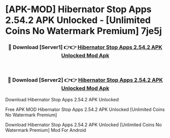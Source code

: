 # [APK-MOD] Hibernator  Stop Apps 2.54.2 APK Unlocked - [Unlimited Coins No Watermark Premium] 7je5j



<div align="center">
<h3>🔴 Download [Server1] 👉👉 <a href="https://momento.my/?title=Hibernator__Stop_Apps_2.54.2_APK_Unlocked">Hibernator  Stop Apps 2.54.2 APK Unlocked Mod Apk</a></h3><br>

<h3>🔴 Download [Server2] 👉👉 <a href="https://momento.my/?title=Hibernator__Stop_Apps_2.54.2_APK_Unlocked">Hibernator  Stop Apps 2.54.2 APK Unlocked Mod Apk</a></h3>
</div>



Download Hibernator  Stop Apps 2.54.2 APK Unlocked 

Free APK MOD Hibernator  Stop Apps 2.54.2 APK Unlocked [Unlimited Coins No Watermark Premium]

Download Hibernator  Stop Apps 2.54.2 APK Unlocked [Unlimited Coins No Watermark Premium] Mod For Android
